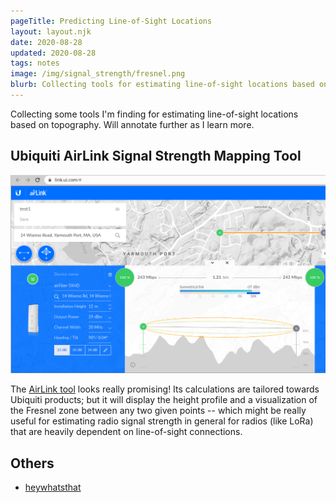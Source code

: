 ```yaml
---
pageTitle: Predicting Line-of-Sight Locations
layout: layout.njk
date: 2020-08-28
updated: 2020-08-28
tags: notes 
image: /img/signal_strength/fresnel.png
blurb: Collecting tools for estimating line-of-sight locations based on topography.
---
```


Collecting some tools I'm finding for estimating line-of-sight locations based on topography. Will annotate further as I learn more.

## Ubiquiti AirLink Signal Strength Mapping Tool

[![airlink](/img/signal_strength/fresnel.png)](https://link.ui.com/#)

The [AirLink tool](https://link.ui.com/#) looks really promising!  Its calculations are tailored towards Ubiquiti products; but it will display the height profile and a visualization of the Fresnel zone between any two given points -- which might be really useful for estimating radio signal strength in general for radios (like LoRa) that are heavily dependent on line-of-sight connections.

## Others

- [heywhatsthat](https://www.heywhatsthat.com/)




